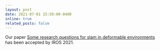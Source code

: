 ```yaml
---
layout: post
date: 2021-07-01 15:59:00-0400
inline: true
related_posts: false
---
```


Our paper [Some research questions for slam in deformable environments](https://ieeexplore.ieee.org/abstract/document/9635883) has been accepted by IROS 2021.
